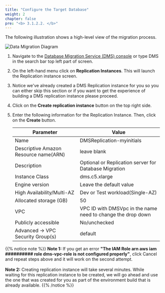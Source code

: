 ```yaml
---
title: "Configure the Target Database"
weight: 2
chapter: false
pre: "<b> 3.1.2.2. </b>"
---
```


The following illustration shows a high-level view of the migration process.

![Data Migration Diagram](/images/3/1/2/2/0001.png?width=50pc)

1. Navigate to the [Database Migration Service (DMS) console](https://console.aws.amazon.com/dms/v2/) or type DMS in the search bar top left part of screen.

1. On the left-hand menu click on **Replication Instances**. This will launch the Replication instance screen.

1. Notice we've already created a DMS Replication instance for you so you can either skip this section or if you want to get the experience of building a DMS replication instance please proceed.

1. Click on the **Create replication instance** button on the top right side.

1. Enter the following information for the Replication Instance. Then, click on the **Create** button.

    |  Parameter	 |  Value  |
    |----------------|---------------------|
    |  Name	 |  DMSReplication-myinitials  |
    |  Descriptive Amazon Resource name(ARN)	 |  leave blank  |
    |  Description	 |  Optional or Replication server for Database Migration  |
    |  Instance Class	 |  dms.c5.xlarge  |
    |  Engine version	 |  Leave the default value  |
    |  High Availability/Multi-AZ	 |  Dev or Test workload(Single-AZ)  |
    |  Allocated storage (GB)	 |  50  |
    |  VPC	 |  VPC ID with DMSVpc in the name need to change the drop down  |
    |  Publicly accessible	 |  No/unchecked  |
    |  Advanced -> VPC Security Group(s)	 |  default  |


{{% notice note %}}
**Note 1:** If you get an error **"The IAM Role arn aws iam ########## role dms-vpc-role is not configured properly"**, click Cancel and repeat steps above and it will work on the second attempt.
\
\
**Note 2:** Creating replication instance will take several minutes. While waiting for this replication instance to be created, we will go ahead and use the one that was created for you as part of the environment build that is already available.
{{% /notice %}}